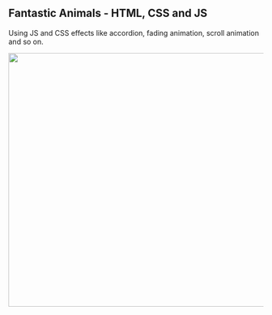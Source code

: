 
 <h2>Fantastic Animals - HTML, CSS and JS</h2>
   <p>Using JS and CSS effects like accordion, fading animation, scroll animation and so on. </p>
    
 <img src="Animais Fantásticos/src/assets/gif1.gif"  width="800" height="500">


